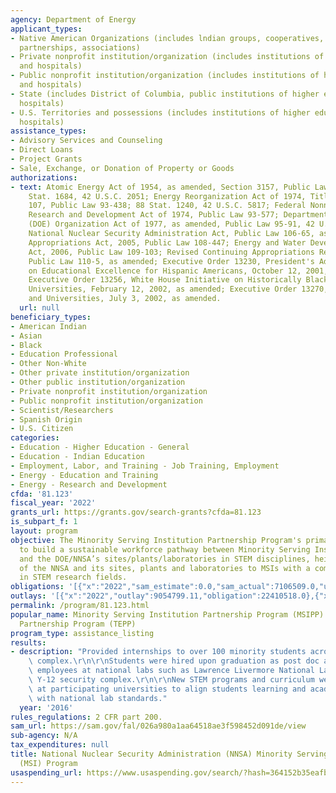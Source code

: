 ```yaml
---
agency: Department of Energy
applicant_types:
- Native American Organizations (includes lndian groups, cooperatives, corporations,
  partnerships, associations)
- Private nonprofit institution/organization (includes institutions of higher education
  and hospitals)
- Public nonprofit institution/organization (includes institutions of higher education
  and hospitals)
- State (includes District of Columbia, public institutions of higher education and
  hospitals)
- U.S. Territories and possessions (includes institutions of higher education and
  hospitals)
assistance_types:
- Advisory Services and Counseling
- Direct Loans
- Project Grants
- Sale, Exchange, or Donation of Property or Goods
authorizations:
- text: Atomic Energy Act of 1954, as amended, Section 3157, Public Law 101-189; 103
    Stat. 1684, 42 U.S.C. 2051; Energy Reorganization Act of 1974, Title I, Section
    107, Public Law 93-438; 88 Stat. 1240, 42 U.S.C. 5817; Federal Nonnuclear Energy
    Research and Development Act of 1974, Public Law 93-577; Department of Energy
    (DOE) Organization Act of 1977, as amended, Public Law 95-91, 42 U.S.C. 7101;
    National Nuclear Security Administration Act, Public Law 106-65, as amended; Consolidated
    Appropriations Act, 2005, Public Law 108-447; Energy and Water Development Appropriations
    Act, 2006, Public Law 109-103; Revised Continuing Appropriations Resolution, 2007,
    Public Law 110-5, as amended; Executive Order 13230, President's Advisory Commission
    on Educational Excellence for Hispanic Americans, October 12, 2001, as amended;
    Executive Order 13256, White House Initiative on Historically Black Colleges and
    Universities, February 12, 2002, as amended; Executive Order 13270, Tribal Colleges
    and Universities, July 3, 2002, as amended.
  url: null
beneficiary_types:
- American Indian
- Asian
- Black
- Education Professional
- Other Non-White
- Other private institution/organization
- Other public institution/organization
- Private nonprofit institution/organization
- Public nonprofit institution/organization
- Scientist/Researchers
- Spanish Origin
- U.S. Citizen
categories:
- Education - Higher Education - General
- Education - Indian Education
- Employment, Labor, and Training - Job Training, Employment
- Energy - Education and Training
- Energy - Research and Development
cfda: '81.123'
fiscal_year: '2022'
grants_url: https://grants.gov/search-grants?cfda=81.123
is_subpart_f: 1
layout: program
objective: The Minority Serving Institution Partnership Program's primary focus is
  to build a sustainable workforce pathway between Minority Serving Institutions (MSIs)
  and the DOE/NNSA’s sites/plants/laboratories in STEM disciplines, heightening awareness
  of the NNSA and its sites, plants and laboratories to MSIs with a common interest
  in STEM research fields.
obligations: '[{"x":"2022","sam_estimate":0.0,"sam_actual":7106509.0,"usa_spending_actual":17826181.1},{"x":"2023","sam_estimate":17826181.0,"sam_actual":0.0,"usa_spending_actual":18511443.97},{"x":"2024","sam_estimate":55000000.0,"sam_actual":0.0,"usa_spending_actual":13690700.72}]'
outlays: '[{"x":"2022","outlay":9054799.11,"obligation":22410518.0},{"x":"2023","outlay":2550544.64,"obligation":8565772.0},{"x":"2024","outlay":0.0,"obligation":0.0}]'
permalink: /program/81.123.html
popular_name: Minority Serving Institution Partnership Program (MSIPP) & Tribal Education
  Partnership Program (TEPP)
program_type: assistance_listing
results:
- description: "Provided internships to over 100 minority students across the NNSA\
    \ complex.\r\n\r\nStudents were hired upon graduation as post doc and fully time\
    \ employees at national labs such as Lawrence Livermore National Laboratory and\
    \ Y-12 security complex.\r\n\r\nNew STEM programs and curriculum were established\
    \ at participating universities to align students learning and academic experience\
    \ with national lab standards."
  year: '2016'
rules_regulations: 2 CFR part 200.
sam_url: https://sam.gov/fal/026a980a1aa64518ae3f598452d091de/view
sub-agency: N/A
tax_expenditures: null
title: National Nuclear Security Administration (NNSA) Minority Serving Institutions
  (MSI) Program
usaspending_url: https://www.usaspending.gov/search/?hash=364152b35eafbdc1fab8eb8b9fd02018
---
```

